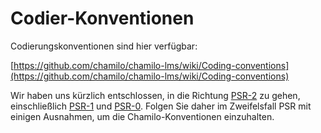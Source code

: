 
# Codier-Konventionen

Codierungskonventionen sind hier verfügbar:

[https://github.com/chamilo/chamilo-lms/wiki/Coding-conventions](https://github.com/chamilo/chamilo-lms/wiki/Coding-conventions)

Wir haben uns kürzlich entschlossen, in die Richtung [PSR-2](http://www.php-fig.org/psr/psr-2/) zu gehen, einschließlich [PSR-1](http://www.php-fig.org/psr/psr-1/) und [PSR-0](http://www.php-fig.org/psr/psr-0/). Folgen Sie daher im Zweifelsfall PSR mit einigen Ausnahmen, um die Chamilo-Konventionen einzuhalten.